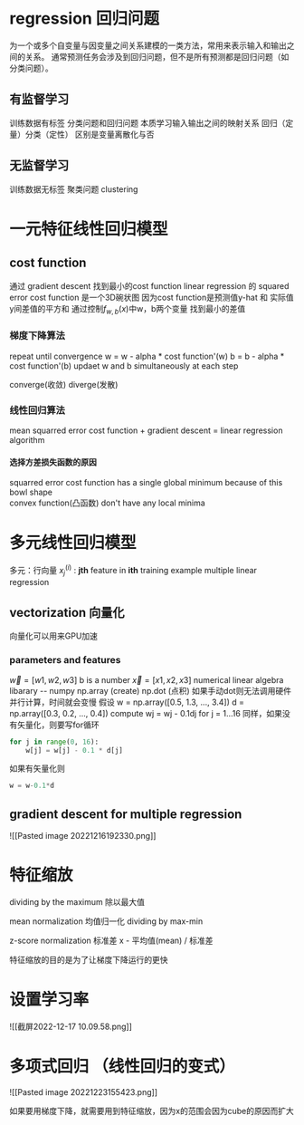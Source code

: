 # regression 回归问题
为一个或多个自变量与因变量之间关系建模的一类方法，常用来表示输入和输出之间的关系。
通常预测任务会涉及到回归问题，但不是所有预测都是回归问题（如分类问题）。
## 有监督学习
训练数据有标签
分类问题和回归问题
本质学习输入输出之间的映射关系
回归（定量）分类（定性）
区别是变量离散化与否

## 无监督学习
训练数据无标签
聚类问题 clustering

# 一元特征线性回归模型
## cost function
通过 gradient descent
找到最小的cost function 
linear regression 的 squared error cost function 是一个3D碗状图
因为cost function是预测值y-hat 和 实际值y间差值的平方和
通过控制$f_{w,b}(x)$中w，b两个变量
找到最小的差值

### 梯度下降算法
repeat until convergence
w = w - alpha * cost function'(w)
b = b - alpha * cost function'(b) 
updaet w and b simultaneously at each step

converge(收敛)
diverge(发散)
### 线性回归算法
mean squarred error cost function + gradient descent = linear regression algorithm
#### 选择方差损失函数的原因
squarred error cost function has a single global minimum because of this bowl shape            
convex function(凸函数) don't have any local minima

# 多元线性回归模型
多元：行向量
$x^{(i)}_{j}$ : **jth** feature in **ith** training example
multiple linear regression
## vectorization 向量化
向量化可以用来GPU加速
### parameters and features
$\vec {w} = [w1, w2, w3]$
b is a number
$\vec {x} = [x1, x2, x3]$
numerical linear algebra libarary  -- numpy
np.array (create)
np.dot (点积)
如果手动dot则无法调用硬件并行计算，时间就会变慢
假设 
w = np.array([0.5, 1.3, ..., 3.4])
d = np.array([0.3, 0.2, ..., 0.4])
compute wj = wj - 0.1dj for j = 1...16
同样，如果没有矢量化，则要写for循环
```python
for j in range(0, 16):
	w[j] = w[j] - 0.1 * d[j]
```
如果有矢量化则
```python
w = w-0.1*d
```

## gradient descent for multiple regression
![[Pasted image 20221216192330.png]]

# 特征缩放
dividing by the maximum 除以最大值

mean normalization 均值归一化 
dividing by max-min

z-score normalization 标准差
x - 平均值(mean) / 标准差

特征缩放的目的是为了让梯度下降运行的更快

# 设置学习率
![[截屏2022-12-17 10.09.58.png]]

# 多项式回归 （线性回归的变式）
![[Pasted image 20221223155423.png]]

如果要用梯度下降，就需要用到特征缩放，因为x的范围会因为cube的原因而扩大













